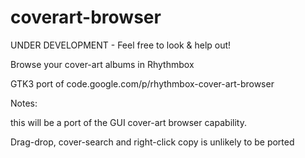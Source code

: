 coverart-browser
================

UNDER DEVELOPMENT - Feel free to look & help out!

Browse your cover-art albums in Rhythmbox

GTK3 port of code.google.com/p/rhythmbox-cover-art-browser

Notes:

this will be a port of the GUI cover-art browser capability.

Drag-drop, cover-search and right-click copy is unlikely to be ported
